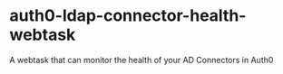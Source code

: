 # auth0-ldap-connector-health-webtask
A webtask that can monitor the health of your AD Connectors in Auth0
